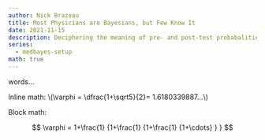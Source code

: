 ```yaml
---
author: Nick Brazeau
title: Most Physicians are Bayesians, but Few Know It
date: 2021-11-15
description: Deciphering the meaning of pre- and post-test probabalities
series:
  - medbayes-setup
math: true
---
```



words...

Inline math: \\(\varphi = \dfrac{1+\sqrt5}{2}= 1.6180339887…\\)

Block math:

$$
 \varphi = 1+\frac{1} {1+\frac{1} {1+\frac{1} {1+\cdots} } }
$$
